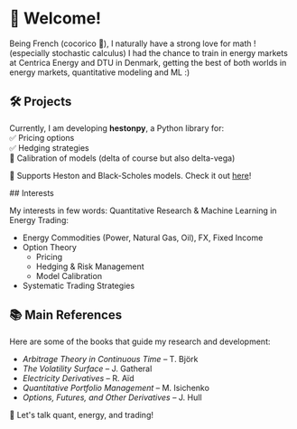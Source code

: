# 👋 Welcome!
Being French (cocorico 🐓), I naturally have a strong love for math ! (especially stochastic calculus) I had the chance to train in energy markets at Centrica Energy and DTU in Denmark, getting the best of both worlds in energy markets, quantitative modeling and ML :)

## 🛠️ Projects  
Currently, I am developing **hestonpy**, a Python library for:  
✅ Pricing options  
✅ Hedging strategies  
📌 Calibration of models (delta of course but also delta-vega)

📌 Supports Heston and Black-Scholes models. Check it out [here](https://github.com/SarcasticMatrix/hestonpy)!

## Interests

My interests in few words: Quantitative Research & Machine Learning in Energy Trading:
- Energy Commodities (Power, Natural Gas, Oil), FX, Fixed Income  
- Option Theory
  - Pricing 
  - Hedging & Risk Management  
  - Model Calibration  
- Systematic Trading Strategies  

## 📚 Main References  
Here are some of the books that guide my research and development:  
- *Arbitrage Theory in Continuous Time* – T. Björk  
- *The Volatility Surface* – J. Gatheral  
- *Electricity Derivatives* – R. Aïd  
- *Quantitative Portfolio Management* – M. Isichenko  
- *Options, Futures, and Other Derivatives* – J. Hull  

💬 Let's talk quant, energy, and trading!
